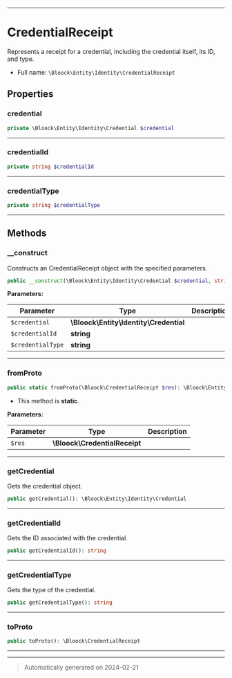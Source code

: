 ***

# CredentialReceipt

Represents a receipt for a credential, including the credential itself, its ID, and type.



* Full name: `\Bloock\Entity\Identity\CredentialReceipt`



## Properties


### credential



```php
private \Bloock\Entity\Identity\Credential $credential
```






***

### credentialId



```php
private string $credentialId
```






***

### credentialType



```php
private string $credentialType
```






***

## Methods


### __construct

Constructs an CredentialReceipt object with the specified parameters.

```php
public __construct(\Bloock\Entity\Identity\Credential $credential, string $credentialId, string $credentialType): mixed
```








**Parameters:**

| Parameter | Type | Description |
|-----------|------|-------------|
| `$credential` | **\Bloock\Entity\Identity\Credential** |  |
| `$credentialId` | **string** |  |
| `$credentialType` | **string** |  |





***

### fromProto



```php
public static fromProto(\Bloock\CredentialReceipt $res): \Bloock\Entity\Identity\CredentialReceipt
```



* This method is **static**.




**Parameters:**

| Parameter | Type | Description |
|-----------|------|-------------|
| `$res` | **\Bloock\CredentialReceipt** |  |





***

### getCredential

Gets the credential object.

```php
public getCredential(): \Bloock\Entity\Identity\Credential
```












***

### getCredentialId

Gets the ID associated with the credential.

```php
public getCredentialId(): string
```












***

### getCredentialType

Gets the type of the credential.

```php
public getCredentialType(): string
```












***

### toProto



```php
public toProto(): \Bloock\CredentialReceipt
```












***


***
> Automatically generated on 2024-02-21
